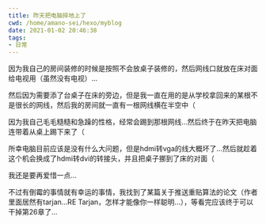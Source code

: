 ```yaml
---
title: 昨天把电脑摔地上了
cwd: /home/amano-sei/hexo/myblog
date: 2021-01-02 20:46:38
tags:
- 日常
---
```


因为我自己的房间装修的时候是按照不会放桌子装修的，然后网线口就放在床对面给电视用（虽然没有电视）...

然后因为需要添了台桌子在床的旁边，但是我一直在用的是从学校拿回来的某根不是很长的网线，然后我的房间就一直有一根网线横在半空中（

因为我自己毛毛糙糙和急躁的性格，经常会踢到那根网线...然后终于在昨天把电脑连带着从桌上踢下来了（

所幸电脑目前应该是没有什么大问题，但是hdmi转vga的线大概坏了...然后就趁着这个机会换成了hdmi转dvi的转接头，并且把桌子挪到了床的对面（

我还是要再爱惜一点...

不过有倒霉的事情就有幸运的事情，我找到了某篇关于推送重贴算法的论文（作者里面居然有tarjan...RE Tarjan，怎样才能像你一样聪明...），等看完应该终于可以干掉第26章了...

